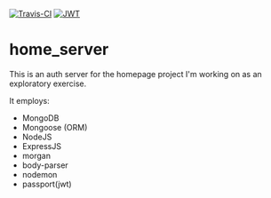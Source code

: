 [![Travis-CI](https://travis-ci.org/sgoldens/home_server.svg?branch=master)](https://travis-ci.org/sgoldens/home_server.svg?branch=master) [![JWT](http://jwt.io/assets/badge-compatible.svg)](http://jwt.io/assets/badge-compatible.svg)
# home_server

This is an auth server for the homepage project I'm working on as an exploratory exercise.

It employs:
- MongoDB
- Mongoose (ORM)
- NodeJS
- ExpressJS
- morgan
- body-parser
- nodemon
- passport(jwt)
